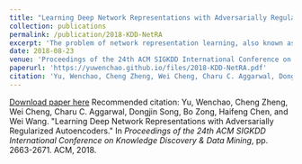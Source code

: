 ```yaml
---
title: "Learning Deep Network Representations with Adversarially Regularized Autoencoders"
collection: publications
permalink: /publication/2018-KDD-NetRA
excerpt: 'The problem of network representation learning, also known as network embedding, arises in many machine learning tasks assuming that there exist a small number of variabilities in the vertex representations which can capture the ''semantics'' of the original network structure. Most existing network embedding models, with shallow or deep architectures, learn vertex representations from the sampled vertex sequences such that the low-dimensional embeddings preserve the locality property and/or global reconstruction capability. The resultant representations, however, are difficult for model generalization due to the intrinsic sparsity of sampled sequences from the input network. As such, an ideal approach to address the problem is to generate vertex representations by learning a probability density function over the sampled sequences. However, in many cases, such a distribution in a low-dimensional manifold may not always have an analytic form. In this study, we propose to learn the network representations with adversarially regularized autoencoders (NetRA). NetRA learns smoothly regularized vertex representations that well capture the network structure through jointly considering both locality-preserving and global reconstruction constraints. The joint inference is encapsulated in a generative adversarial training process to circumvent the requirement of an explicit prior distribution, and thus obtains better generalization performance. We demonstrate empirically how well key properties of the network structure are captured and the effectiveness of NetRA on a variety of tasks, including network reconstruction, link prediction, and multi-label classification.'
date: 2018-08-23
venue: 'Proceedings of the 24th ACM SIGKDD International Conference on Knowledge Discovery & Data Mining'
paperurl: 'https://yuwenchao.github.io/files/2018-KDD-NetRA.pdf'
citation: 'Yu, Wenchao, Cheng Zheng, Wei Cheng, Charu C. Aggarwal, Dongjin Song, Bo Zong, Haifeng Chen, and Wei Wang. "Learning Deep Network Representations with Adversarially Regularized Autoencoders." In <i>Proceedings of the 24th ACM SIGKDD International Conference on Knowledge Discovery & Data Mining</i>, pp. 2663-2671. ACM, 2018.'
---
```


[Download paper here]('https://dl.acm.org/citation.cfm?id=3220000')
Recommended citation: Yu, Wenchao, Cheng Zheng, Wei Cheng, Charu C. Aggarwal, Dongjin Song, Bo Zong, Haifeng Chen, and Wei Wang. "Learning Deep Network Representations with Adversarially Regularized Autoencoders." In <i>Proceedings of the 24th ACM SIGKDD International Conference on Knowledge Discovery & Data Mining</i>, pp. 2663-2671. ACM, 2018.

